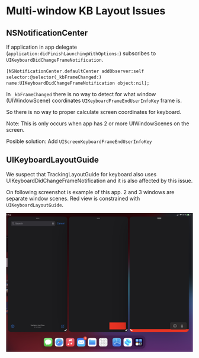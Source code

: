 # Multi-window KB Layout Issues

## NSNotificationCenter

If application in app delegate (`application:didFinishLaunchingWithOptions:`) subscribes to `UIKeyboardDidChangeFrameNotification`. 

```objc
[NSNotificationCenter.defaultCenter addObserver:self selector:@selector(_kbFrameChanged:) name:UIKeyboardDidChangeFrameNotification object:nil];
```

In `_kbFrameChanged` there is no way to detect for what window (UIWindowScene) coordinates `UIKeyboardFrameEndUserInfoKey` frame is.

So there is no way to proper calculate screen coordinates for keyboard.

Note: This is only occurs when app has 2 or more UIWindowScenes on the screen.

Posible solution: Add `UIScreenKeyboardFrameEndUserInfoKey`

## UIKeyboardLayoutGuide

We suspect that TrackingLayoutGuide for keyboard also uses UIKeyboardDidChangeFrameNotification and it is also affected by this issue.

On following screenshot is example of this app. 2 and 3 windows are separate window scenes. Red view is constrained with `UIKeyboardLayoutGuide`.

<img src="screenshot.jpeg" alt="screenshot" maxWidth="100%"/>
